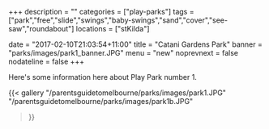 +++
description = ""
categories = ["play-parks"]
tags = ["park","free","slide","swings","baby-swings","sand","cover","see-saw","roundabout"]
locations = ["stKilda"]

date = "2017-02-10T21:03:54+11:00"
title = "Catani Gardens Park"
banner = "parks/images/park1_banner.JPG"
menu = "new"
noprevnext = false
nodateline = false
+++

Here's some information here about Play Park number 1.

{{< gallery
    "/parentsguidetomelbourne/parks/images/park1.JPG"
    "/parentsguidetomelbourne/parks/images/park1b.JPG"
>}}
